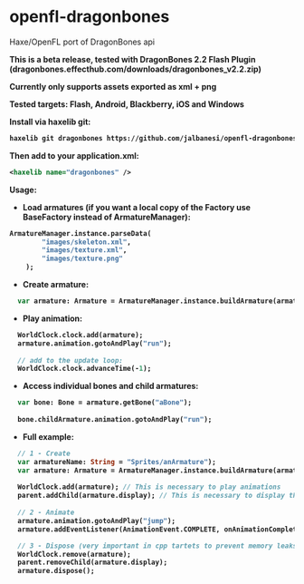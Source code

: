 openfl-dragonbones
==================

Haxe/OpenFL port of DragonBones api

<b>
This is a beta release, tested with DragonBones 2.2 Flash Plugin (dragonbones.effecthub.com/downloads/dragonbones_v2.2.zip)

<b>Currently only supports assets exported as xml + png

<b>Tested targets: Flash, Android, Blackberry, iOS and Windows


Install via haxelib git:
```Bash
haxelib git dragonbones https://github.com/jalbanesi/openfl-dragonbones.git
```

Then add to your application.xml:
```Xml
<haxelib name="dragonbones" />
```


Usage:

- Load armatures (if you want a local copy of the Factory use BaseFactory instead of ArmatureManager):

```Haxe
ArmatureManager.instance.parseData(		
		"images/skeleton.xml", 
		"images/texture.xml",
		"images/texture.png" 
	);	
```

- Create armature:

```Haxe
  var armature: Armature = ArmatureManager.instance.buildArmature(armatureName);
```

- Play animation:

```Haxe
  WorldClock.clock.add(armature);
  armature.animation.gotoAndPlay("run");
  
  // add to the update loop:
  WorldClock.clock.advanceTime(-1);
```  

- Access individual bones and child armatures:  

```Haxe
  var bone: Bone = armature.getBone("aBone");
  
  bone.childArmature.animation.gotoAndPlay("run");
```

- Full example:
 
```Haxe
  // 1 - Create
  var armatureName: String = "Sprites/anArmature");
  var armature: Armature = ArmatureManager.instance.buildArmature(armatureName);
  
  WorldClock.add(armature); // This is necessary to play animations
  parent.addChild(armature.display); // This is necessary to display the armature. parent is a DisplayObjectContainer, like a Sprite
  
  // 2 - Animate
  armature.animation.gotoAndPlay("jump");
  armature.addEventListener(AnimationEvent.COMPLETE, onAnimationComplete); 

  // 3 - Dispose (very important in cpp tartets to prevent memory leaks
  WorldClock.remove(armature);
  parent.removeChild(armature.display);
  armature.dispose();
```
